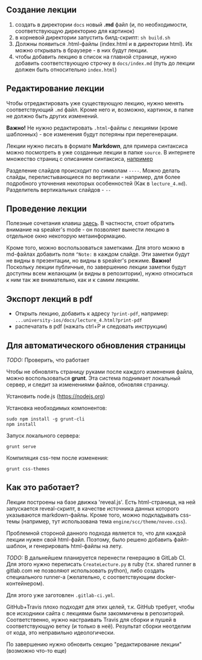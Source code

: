 ## Создание лекции
1. создать в директории `docs` новый **.md** файл (и, по необходимости, соответствующую директорию для картинок)
2. в корневой директории запустить билд-скрипт: `sh build.sh`
3. Должны появиться .html-файлы (index.html и в директории html). Их можно открывать в браузере - в них будут лекции.
4. чтобы добавить лекцию в список на главной странице, нужно добавить соответствующую строчку в `docs/index.md` (путь до лекции должен быть относительно `index.html`)

## Редактирование лекции

Чтобы отредактировать уже существующую лекцию, нужно менять соответствующий `.md` файл. Кроме него и, возможно, картинок, в папке не должно быть других изменений.

**Важно!** Не нужно редактировать `.html`-файлы с лекциями (кроме шаблонных) - все изменения будут потеряны при перегенерации.

Лекции нужно писать в формате **Markdown**, для примера синтаксиса можно посмотреть в уже созданные лекции в папке `source`. В интернете множество страниц с описанием синтаксиса, [например](https://github.com/adam-p/markdown-here/wiki/Markdown-Cheatsheet)

Разделение слайдов происходит по символам `----`.
Можно делать слайды, перелистывающиеся по вертикали - например, для более подробного уточнения некоторых особенностей (Как в `lecture_4.md`). Разделитель вертикальных слайдов - `--`

## Проведение лекции

Полезные сочетания клавиш [здесь](https://github.com/hakimel/reveal.js/wiki/Keyboard-Shortcuts). В частности, стоит обратить внимание на speaker's mode - он позволяет вынести лекцию в отдельное окно некоторую метаинформацию.

Кроме того, можно воспользоваться заметками. Для этого можно в md-файлах добавить поля `^Note:`  в каждом слайде. Эти заметки будут не видны в презентации, но видны в speaker's режиме.
**Важно!** Поскольку лекции публичные, по завершению лекции заметки будут доступны всем желающим (и видны в репозитории), нужно относиться к ним так же внимательно, как и к самим лекциям.

## Экспорт лекций в pdf
* Открыть лекцию, добавить к адресу `?print-pdf`, например: `...university-ios/docs/lecture_4.html?print-pdf`
* распечатать в pdf (нажать ctrl+P и следовать инструкции)

## Для автоматического обновления страницы

*TODO:* Проверить, что работает

Чтобы не обновлять страницу руками после каждого изменения файла, можно воспользоваться **grunt**.
Эта система поднимает локальный сервер, и следит за изменениями файлов, обновляя страницу.

Установить node.js (https://nodejs.org)

Установка необходимых компонентов:
```
sudo npm install -g grunt-cli
npm install
```

Запуск локального сервера:
```
grunt serve
```

Компиляция css-тем после изменения:
```
grunt css-themes
```

## Как это работает?

Лекции построены на базе движка 'reveal.js'.
Есть html-страница, на ней запускается reveal-скрипт, в качестве источника данных которого указываются markdown-файлы. Кроме того, можно подкладывать css-темы (например, тут использована тема `engine/scc/theme/noveo.css`).

Проблемной стороной данного подхода является то, что для каждой лекции нужен свой html-файл. Поэтому, было решено добавить файл-шаблон, и генерировать html-файлы на лету.

*TODO:*
В дальнейшем планируется перенести генерацию в GitLab CI. Для этого нужно переписать `CreateLecture.py` в ruby (т.к. shared runner в gitlab.com не позволяют использовать python), либо создать специального runner-a (желательно, с соответствующим docker-контейнером).

Для этого уже заготовлен `.gitlab-ci.yml`.

GitHub+Travis плохо подходят для этих целей, т.к. GitHub требует, чтобы все исходники сайта с лекциями были закоммичены в репозиторий. Соответственно, нужно настраивать Travis для сборки и пушей в соответствующую ветку (и только в неё). Результат сборки неотделим от кода, это неправильно идеологически. 

По завершению нужно обновить секцию "редактирование лекции" (возможно что-то еще)